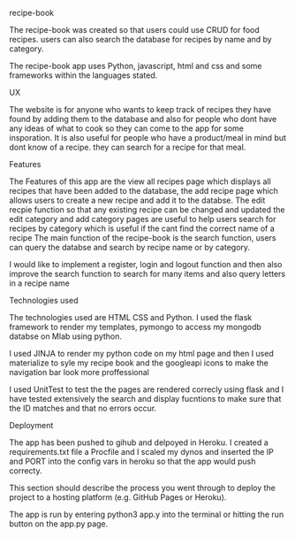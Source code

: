 recipe-book

The recipe-book was created so that users could use CRUD for food recipes.
users can also search the database for recipes by name and by category.

The recipe-book app uses Python, javascript, html and css and some frameworks
within the languages stated.

UX

The website is for anyone who wants to keep track of recipes they have found by adding them
to the database and also for people who dont have any ideas of what to cook so they
can come to the app for some insporation. It is also useful for people who have a 
product/meal in mind but dont know of a recipe. they can search for a recipe for that meal.

Features

The Features of this app are the view all recipes page which displays all recipes that have been added to the database,
the  add recipe page which allows users to create a new recipe and add it to the databse.
The edit recpie function so that any existing recipe can be changed and updated
the edit category and add category pages are useful to help users search for recipes by category
which is useful if the cant find the correct name of a recipe
The main function of the recipe-book is the search function,
users can query the databse and search by recipe name or by category.

I would like to implement a register, login and logout function and then also improve
the search function to search for many items and also query letters in a recipe name

Technologies used

The technologies used are HTML CSS and Python. I used the flask framework to render my templates, 
pymongo to access my mongodb databse on Mlab using python.

I used JINJA to render my python code on my html page and then I used materialize to syle my
recipe book and the googleapi icons to make the navigation bar look more proffessional

I used UnitTest to test the the pages are rendered correcly using flask and I have tested extensively the search
and display fucntions to make sure that the ID matches and that no errors occur.

Deployment

The app has been pushed to gihub and delpoyed in Heroku. I created a requirements.txt file a Procfile
and I scaled my dynos and inserted the IP and PORT into the config vars in heroku so that the app would push correcty.



This section should describe the process you went through to deploy the project to a hosting platform (e.g. GitHub Pages or Heroku).

The app is run by entering python3 app.y into the terminal or hitting the run button on the app.py page.

